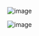 ![image](https://user-images.githubusercontent.com/36189996/113405284-deb39800-93a9-11eb-96b6-367e9167f663.png)

![image](https://user-images.githubusercontent.com/36189996/113405326-f12dd180-93a9-11eb-9464-b7e852e1115b.png)
